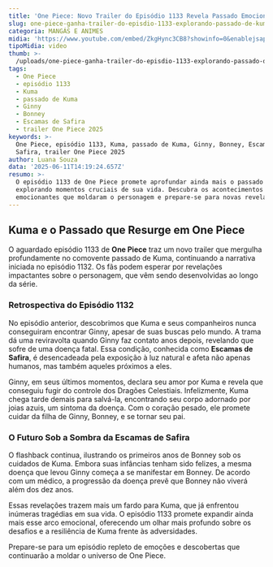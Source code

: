 ```yaml
---
title: 'One Piece: Novo Trailer do Episódio 1133 Revela Passado Emocionante de Kuma'
slug: one-piece-ganha-trailer-do-episdio-1133-explorando-passado-de-kuma-assista
categoria: MANGÁS E ANIMES
midia: 'https://www.youtube.com/embed/ZkgHync3CB8?showinfo=0&enablejsapi=1'
tipoMidia: video
thumb: >-
  /uploads/one-piece-ganha-trailer-do-episdio-1133-explorando-passado-de-kuma-assista-thumb.png
tags:
  - One Piece
  - episódio 1133
  - Kuma
  - passado de Kuma
  - Ginny
  - Bonney
  - Escamas de Safira
  - trailer One Piece 2025
keywords: >-
  One Piece, episódio 1133, Kuma, passado de Kuma, Ginny, Bonney, Escamas de
  Safira, trailer One Piece 2025
author: Luana Souza
data: '2025-06-11T14:19:24.657Z'
resumo: >-
  O episódio 1133 de One Piece promete aprofundar ainda mais o passado de Kuma,
  explorando momentos cruciais de sua vida. Descubra os acontecimentos
  emocionantes que moldaram o personagem e prepare-se para novas revelações.
---
```


## Kuma e o Passado que Resurge em One Piece

O aguardado episódio 1133 de **One Piece** traz um novo trailer que mergulha profundamente no comovente passado de Kuma, continuando a narrativa iniciada no episódio 1132. Os fãs podem esperar por revelações impactantes sobre o personagem, que vêm sendo desenvolvidas ao longo da série.

### Retrospectiva do Episódio 1132

No episódio anterior, descobrimos que Kuma e seus companheiros nunca conseguiram encontrar Ginny, apesar de suas buscas pelo mundo. A trama dá uma reviravolta quando Ginny faz contato anos depois, revelando que sofre de uma doença fatal. Essa condição, conhecida como **Escamas de Safira**, é desencadeada pela exposição à luz natural e afeta não apenas humanos, mas também aqueles próximos a eles.

Ginny, em seus últimos momentos, declara seu amor por Kuma e revela que conseguiu fugir do controle dos Dragões Celestiais. Infelizmente, Kuma chega tarde demais para salvá-la, encontrando seu corpo adornado por joias azuis, um sintoma da doença. Com o coração pesado, ele promete cuidar da filha de Ginny, Bonney, e se tornar seu pai.

### O Futuro Sob a Sombra da Escamas de Safira

O flashback continua, ilustrando os primeiros anos de Bonney sob os cuidados de Kuma. Embora suas infâncias tenham sido felizes, a mesma doença que levou Ginny começa a se manifestar em Bonney. De acordo com um médico, a progressão da doença prevê que Bonney não viverá além dos dez anos.

Essas revelações trazem mais um fardo para Kuma, que já enfrentou inúmeras tragédias em sua vida. O episódio 1133 promete expandir ainda mais esse arco emocional, oferecendo um olhar mais profundo sobre os desafios e a resiliência de Kuma frente às adversidades.

Prepare-se para um episódio repleto de emoções e descobertas que continuarão a moldar o universo de One Piece.

